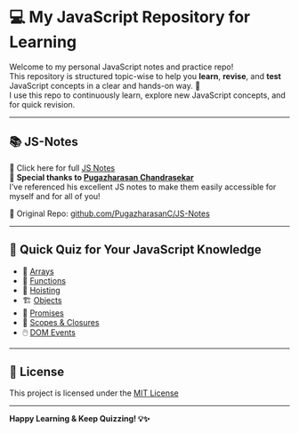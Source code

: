 # 💻 My JavaScript Repository for Learning

Welcome to my personal JavaScript notes and practice repo!  
This repository is structured topic-wise to help you **learn**, **revise**, and **test** JavaScript concepts in a clear and hands-on way. 🚀  
I use this repo to continuously learn, explore new JavaScript concepts, and for quick revision.

---

## 📚 JS-Notes

📎 Click here for full [JS Notes](JS-Notes/readme.md)  
🙌 **Special thanks to [Pugazharasan Chandrasekar](https://github.com/PugazharasanC)**  
I’ve referenced his excellent JS notes to make them easily accessible for myself and for all of you!  

🔗 Original Repo: [github.com/PugazharasanC/JS-Notes](https://github.com/PugazharasanC/JS-Notes/tree/main)

---

## 🧠 Quick Quiz for Your JavaScript Knowledge

- 🧮 [Arrays](code-snippets/arrays.md)
- 🧠 [Functions](code-snippets/functions.md)
- 🧩 [Hoisting](code-snippets/hoisting.md)
- 🏗️ [Objects](code-snippets/objects.md)
- 🔄 [Promises](code-snippets/promises.md)
- 🧵 [Scopes & Closures](code-snippets/scopes&closures.md)
- 🖱️ [DOM Events](code-snippets/dom-events.md)

---

## 📄 License

This project is licensed under the [MIT License](LICENSE)

---

**Happy Learning & Keep Quizzing! 💡✨**
